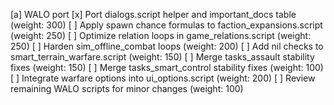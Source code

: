 [a] WALO port
[x] Port dialogs.script helper and important_docs table (weight: 300)
[ ] Apply spawn chance formulas to faction_expansions.script (weight: 250)
[ ] Optimize relation loops in game_relations.script (weight: 250)
[ ] Harden sim_offline_combat loops (weight: 200)
[ ] Add nil checks to smart_terrain_warfare.script (weight: 150)
[ ] Merge tasks_assault stability fixes (weight: 150)
[ ] Merge tasks_smart_control stability fixes (weight: 100)
[ ] Integrate warfare options into ui_options.script (weight: 200)
[ ] Review remaining WALO scripts for minor changes (weight: 100)
